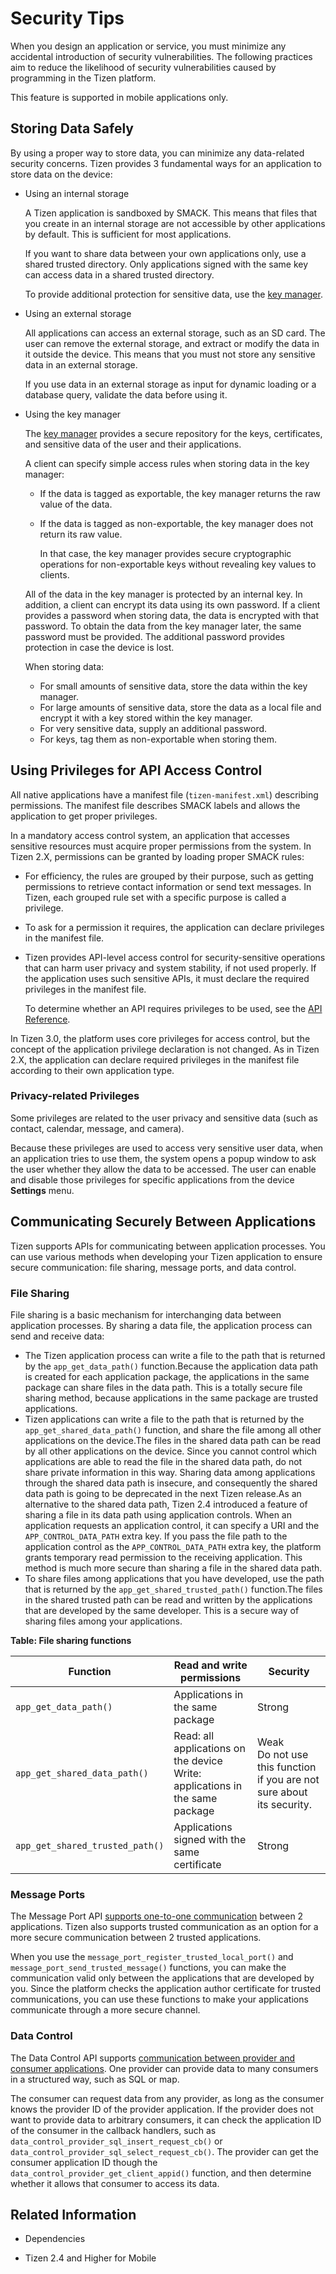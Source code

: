 # Security Tips


When you design an application or service, you must minimize any accidental introduction of security vulnerabilities. The following practices aim to reduce the likelihood of security vulnerabilities caused by programming in the Tizen platform.

This feature is supported in mobile applications only.

## Storing Data Safely

By using a proper way to store data, you can minimize any data-related security concerns. Tizen provides 3 fundamental ways for an application to store data on the device:

- Using an internal storage

  A Tizen application is sandboxed by SMACK. This means that files that you create in an internal storage are not accessible by other applications by default. This is sufficient for most applications.

  If you want to share data between your own applications only, use a shared trusted directory. Only applications signed with the same key can access data in a shared trusted directory.

  To provide additional protection for sensitive data, use the [key manager](#key).

- Using an external storage

  All applications can access an external storage, such as an SD card. The user can remove the external storage, and extract or modify the data in it outside the device. This means that you must not store any sensitive data in an external storage.

  If you use data in an external storage as input for dynamic loading or a database query, validate the data before using it.

<a name="key"></a>
- Using the key manager

  The [key manager](secure-key.md) provides a secure repository for the keys, certificates, and sensitive data of the user and their applications.

  A client can specify simple access rules when storing data in the key manager:

  - If the data is tagged as exportable, the key manager returns the raw value of the data.

  - If the data is tagged as non-exportable, the key manager does not return its raw value.

    In that case, the key manager provides secure cryptographic operations for non-exportable keys without revealing key values to clients.

  All of the data in the key manager is protected by an internal key. In addition, a client can encrypt its data using its own password. If a client provides a password when storing data, the data is encrypted with that password. To obtain the data from the key manager later, the same password must be provided. The additional password provides protection in case the device is lost.

  When storing data:

  - For small amounts of sensitive data, store the data within the key manager.
  - For large amounts of sensitive data, store the data as a local file and encrypt it with a key stored within the key manager.
  - For very sensitive data, supply an additional password.
  - For keys, tag them as non-exportable when storing them.

## Using Privileges for API Access Control

All native applications have a manifest file (`tizen-manifest.xml`) describing permissions. The manifest file describes SMACK labels and allows the application to get proper privileges.

In a mandatory access control system, an application that accesses sensitive resources must acquire proper permissions from the system. In Tizen 2.X, permissions can be granted by loading proper SMACK rules:

- For efficiency, the rules are grouped by their purpose, such as getting permissions to retrieve contact information or send text messages. In Tizen, each grouped rule set with a specific purpose is called a privilege.

- To ask for a permission it requires, the application can declare privileges in the manifest file.

- Tizen provides API-level access control for security-sensitive operations that can harm user privacy and system stability, if not used properly. If the application uses such sensitive APIs, it must declare the required privileges in the manifest file.

  To determine whether an API requires privileges to be used, see the [API Reference](../../../../org.tizen.native.mobile.apireference/index.html).

In Tizen 3.0, the platform uses core privileges for access control, but the concept of the application privilege declaration is not changed. As in Tizen 2.X, the application can declare required privileges in the manifest file according to their own application type.

### Privacy-related Privileges

Some privileges are related to the user privacy and sensitive data (such as contact, calendar, message, and camera).

Because these privileges are used to access very sensitive user data, when an application tries to use them, the system opens a popup window to ask the user whether they allow the data to be accessed. The user can enable and disable those privileges for specific applications from the device **Settings** menu.

## Communicating Securely Between Applications

Tizen supports APIs for communicating between application processes. You can use various methods when developing your Tizen application to ensure secure communication: file sharing, message ports, and data control.

### File Sharing

File sharing is a basic mechanism for interchanging data between application processes. By sharing a data file, the application process can send and receive data:

- The Tizen application process can write a file to the path that is returned by the `app_get_data_path()` function.Because the application data path is created for each application package, the applications in the same package can share files in the data path. This is a totally secure file sharing method, because applications in the same package are trusted applications.
- Tizen applications can write a file to the path that is returned by the `app_get_shared_data_path()` function, and share the file among all other applications on the device.The files in the shared data path can be read by all other applications on the device. Since you cannot control which applications are able to read the file in the shared data path, do not share private information in this way. Sharing data among applications through the shared data path is insecure, and consequently the shared data path is going to be deprecated in the next Tizen release.As an alternative to the shared data path, Tizen 2.4 introduced a feature of sharing a file in its data path using application controls. When an application requests an application control, it can specify a URI and the `APP_CONTROL_DATA_PATH` extra key. If you pass the file path to the application control as the `APP_CONTROL_DATA_PATH` extra key, the platform grants temporary read permission to the receiving application. This method is much more secure than sharing a file in the shared data path.
- To share files among applications that you have developed, use the path that is returned by the `app_get_shared_trusted_path()` function.The files in the shared trusted path can be read and written by the applications that are developed by the same developer. This is a secure way of sharing files among your applications.

**Table: File sharing functions**

| Function                        | Read and write permissions               | Security                                 |
|---------------------------------|------------------------------------------|------------------------------------------|
| `app_get_data_path()`           | Applications in the same package         | Strong                                   |
| `app_get_shared_data_path()`    | Read: all applications on the device<br> Write: applications in the same package | Weak<br> Do not use this function if you are not sure about its security. |
| `app_get_shared_trusted_path()` | Applications signed with the same certificate | Strong                                   |

### Message Ports

The Message Port API [supports one-to-one communication](../app-management/message-port.md) between 2 applications. Tizen also supports trusted communication as an option for a more secure communication between 2 trusted applications.

When you use the `message_port_register_trusted_local_port()` and `message_port_send_trusted_message()` functions, you can make the communication valid only between the applications that are developed by you. Since the platform checks the application author certificate for trusted communications, you can use these functions to make your applications communicate through a more secure channel.

### Data Control

The Data Control API supports [communication between provider and consumer applications](../app-management/data_control.md). One provider can provide data to many consumers in a structured way, such as SQL or map.

The consumer can request data from any provider, as long as the consumer knows the provider ID of the provider application. If the provider does not want to provide data to arbitrary consumers, it can check the application ID of the consumer in the callback handlers, such as `data_control_provider_sql_insert_request_cb()` or `data_control_provider_sql_select_request_cb()`. The provider can get the consumer application ID though the `data_control_provider_get_client_appid()` function, and then determine whether it allows that consumer to access its data.

## Related Information
* Dependencies
 - Tizen 2.4 and Higher for Mobile
